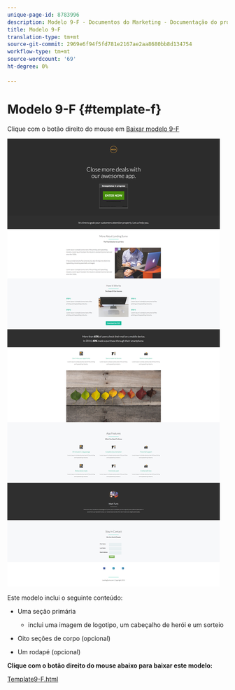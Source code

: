 ```yaml
---
unique-page-id: 8783996
description: Modelo 9-F - Documentos do Marketing - Documentação do produto
title: Modelo 9-F
translation-type: tm+mt
source-git-commit: 2969e6f94f5fd781e2167ae2aa8680bb8d134754
workflow-type: tm+mt
source-wordcount: '69'
ht-degree: 0%

---
```



# Modelo 9-F {#template-f}

Clique com o botão direito do mouse em [Baixar modelo 9-F](http://docs.marketo.com/download/attachments/8783996/template-9f.html?version=2&amp;modificationdate=1438210809000&amp;api=v2)

![](assets/image2015-7-28-16-3a1-3a25.png)

Este modelo inclui o seguinte conteúdo:

* Uma seção primária

   * inclui uma imagem de logotipo, um cabeçalho de herói e um sorteio

* Oito seções de corpo (opcional)
* Um rodapé (opcional)

**Clique com o botão direito do mouse abaixo para baixar este modelo:**

[Template9-F.html](http://docs.marketo.com/download/attachments/8783996/template-9f.html?version=2&amp;modificationdate=1438210809000&amp;api=v2)
